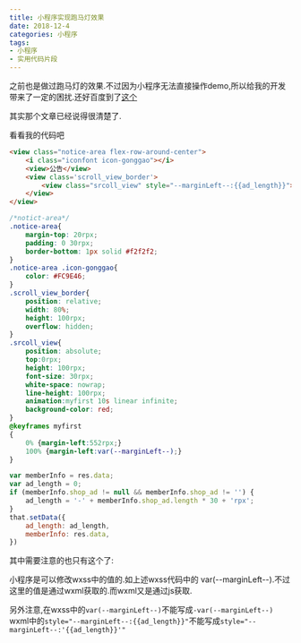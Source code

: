 ```yaml
---
title: 小程序实现跑马灯效果
date: 2018-12-4
categories: 小程序
tags: 
- 小程序
- 实用代码片段
---
```


之前也是做过跑马灯的效果.不过因为小程序无法直接操作demo,所以给我的开发带来了一定的困扰.还好百度到了[这个](https://www.jianshu.com/p/6a354bf8b01f)

其实那个文章已经说得很清楚了.

看看我的代码吧

```html
<view class="notice-area flex-row-around-center">
    <i class="iconfont icon-gonggao"></i>
    <view>公告</view>
    <view class='scroll_view_border'>
        <view class="srcoll_view" style="--marginLeft--:{{ad_length}}">{{memberInfo.shop_ad != null ? memberInfo.shop_ad : ''}}</view>
    </view>
</view>
```

```css
/*notict-area*/
.notice-area{
    margin-top: 20rpx;
    padding: 0 30rpx;
    border-bottom: 1px solid #f2f2f2;
}
.notice-area .icon-gonggao{
    color: #FC9E46;
}
.scroll_view_border{
    position: relative;
    width: 80%;
    height: 100rpx;
    overflow: hidden;
}
.srcoll_view{
    position: absolute;
    top:0rpx;
    height: 100rpx;
    font-size: 30rpx;
    white-space: nowrap;
    line-height: 100rpx;
    animation:myfirst 10s linear infinite;
    background-color: red;
}
@keyframes myfirst
{
    0% {margin-left:552rpx;}
    100% {margin-left:var(--marginLeft--);}
}
```
```js
var memberInfo = res.data;
var ad_length = 0;
if (memberInfo.shop_ad != null && memberInfo.shop_ad != '') {
    ad_length = '-' + memberInfo.shop_ad.length * 30 + 'rpx';
}
that.setData({
    ad_length: ad_length,
    memberInfo: res.data,
})
```

其中需要注意的也只有这个了:

小程序是可以修改wxss中的值的.如上述wxss代码中的 var(--marginLeft--).不过这里的值是通过wxml获取的.而wxml又是通过js获取.

另外注意,在wxss中的`var(--marginLeft--)`不能写成`-var(--marginLeft--)`
wxml中的`style="--marginLeft--:{{ad_length}}"`不能写成`style="--marginLeft--:'{{ad_length}}'"`
